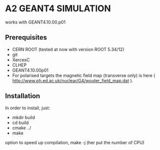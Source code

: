 A2 GEANT4 SIMULATION
==================

works with GEANT4.10.00.p01

Prerequisites
-------------
* CERN ROOT  (tested at now with version ROOT 5.34/12)
* git
* XercesC
* CLHEP
* GEANT4.10.00p01
* For polarised targets the magnetic field map (transverse only) is here ( http://www.ph.ed.ac.uk/nuclear/G4/wouter_field_map.dat  ).

Installation
------------

In order to install, just:
* mkdir build
* cd build
* cmake ../
* make

option to speed up compilation, make -j (her put the number of CPU)
